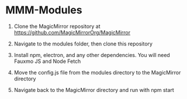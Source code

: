 # MMM-Modules

1. Clone the MagicMirror repository at https://github.com/MagicMirrorOrg/MagicMirror

2. Navigate to the modules folder, then clone this repository

3. Install npm, electron, and any other dependencies. You will need Fauxmo JS and Node Fetch

4. Move the config.js file from the modules directory to the MagicMirror directory

5. Navigate back to the MagicMirror directory and run with npm start
